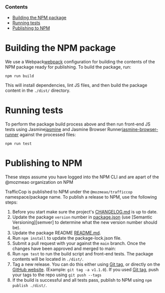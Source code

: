 <!-- START doctoc generated TOC please keep comment here to allow auto update -->
<!-- DON'T EDIT THIS SECTION, INSTEAD RE-RUN doctoc TO UPDATE -->

### Contents

- [Building the NPM package](#building-the-npm-package)
- [Running tests](#running-tests)
- [Publishing to NPM](#publishing-to-npm)

<!-- END doctoc generated TOC please keep comment here to allow auto update -->

[git-tag]: https://git-scm.com/book/en/v2/Git-Basics-Tagging
[package.json]: https://github.com/mozmeao/trafficcop/blob/master/package.json
[releases]: https://github.com/mozmeao/trafficcop/releases/latest
[readme]: https://github.commozmeao/trafficcop/blob/master/README.md
[changelog]: https://github.com/mozmeao/trafficcop/blob/master/CHANGELOG.md
[webpack]: https://webpack.js.org/
[jasmine-browser-runner]: https://jasmine.github.io/setup/browser.html
[jasmine]: https://jasmine.github.io/

# Building the NPM package

We use a Webpack[webpack] configuration for building the contents of the NPM package ready for publishing. To build the package, run:

```
npm run build
```

This will install dependencies, lint JS files, and then build the package content in the `./dist/` directory.

# Running tests

To perform the package build process above and then run front-end JS tests using Jasmine[jasmine] and Jasmine Browser Runner[jasmine-browser-runner] against the processed files:

```
npm run test
```

# Publishing to NPM

These steps assume you have logged into the NPM CLI and are apart of the @mozmeao organization on NPM

TrafficCop is published to NPM under the `@mozmeao/trafficcop` namespace/package name. To publish a release to NPM, use the following steps:

1. Before you start make sure the project's [CHANGELOG.md][changelog] is up to date.
2. Update the package `version` number in [package.json][package.json] (use [Semantic Versioning][semver] to determine what the new version number should be).
3. Update the package README [README.md][readme].
4. Run `npm install` to update the package-lock.json file.
5. Submit a pull request with your against the `main` branch. Once the changes have been approved and merged to main:
6. Run `npm test` to run the build script and front-end tests. The package contents will be located in `./dist/`.
7. Tag a new release. You can do this either using [Git tag][git-tag], or directly on the [GitHub website][releases]. (Example: `git tag -a v1.1.0`). If you used [Git tag][git-tag], push your tags to the repo using `git push --tags`
8. If the build is successful and all tests pass, publish to NPM using `npm publish ./dist/`.
